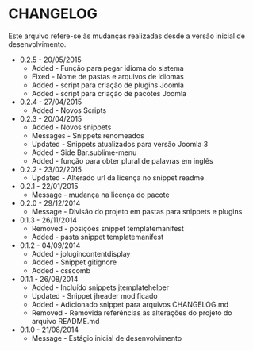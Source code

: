 CHANGELOG
=============

Este arquivo refere-se às mudanças realizadas desde a versão inicial de desenvolvimento.

* 0.2.5 - 20/05/2015
  * Added - Função para pegar idioma do sistema
  * Fixed - Nome de pastas e arquivos de idiomas
  * Added - script para criação de plugins Joomla
  * Added - script para criação de pacotes Joomla
* 0.2.4 - 27/04/2015
  * Added - Novos Scripts
* 0.2.3 - 20/04/2015
  * Added - Novos snippets
  * Messages - Snippets renomeados
  * Updated - Snippets atualizados para versão Joomla 3
  * Added - Side Bar.sublime-menu
  * Added - função para obter plural de palavras em inglês
* 0.2.2 - 23/02/2015
  * Updated - Alterado url da licença no snippet readme
* 0.2.1 - 22/01/2015
  * Message - mudança na licença do pacote
* 0.2.0 - 29/12/2014
  * Message - Divisão do projeto em pastas para snippets e plugins
* 0.1.3 - 26/11/2014
  * Removed - posições snippet templatemanifest
  * Added - pasta snippet templatemanifest
* 0.1.2 - 04/09/2014
  * Added - jplugincontentdisplay
  * Added - Snippet gitignore
  * Added - csscomb
* 0.1.1 - 26/08/2014
  * Added - Incluído snippets jtemplatehelper
  * Updated - Snippet jheader modificado
  * Added - Adicionado snippet para arquivos CHANGELOG.md
  * Removed - Removida referências às alterações do projeto do arquivo README.md
* 0.1.0 - 21/08/2014
  * Message - Estágio inicial de desenvolvimento
